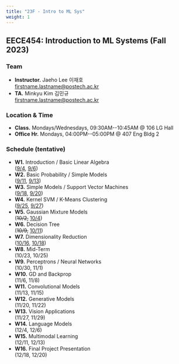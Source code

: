 ```yaml
---
title: "23F - Intro to ML Sys"
weight: 1
---
```


## **EECE454: Introduction to ML Systems (Fall 2023)**

### **Team**
- **Instructor.** Jaeho Lee 이재호  
[firstname.lastname@postech.ac.kr](mailto:jaeho.lee@postech.ac.kr)
- **TA.** Minkyu Kim 김민규  
[firstname.lastname@postech.ac.kr](mailto:minkyu.kim@postech.ac.kr)

### **Location & Time**
- **Class.** Mondays/Wednesdays, 09:30AM--10:45AM @ 106 LG Hall
- **Office Hr.** Mondays, 04:00PM--05:00PM @ 407 Eng Bldg 2


### **Schedule (tentative)**
- **W1.** Introduction / Basic Linear Algebra  
([9/4](1_intro.pdf), [9/6](2_linalg.pdf))
- **W2.** Basic Probability / Simple Models  
([9/11](3_mathcontd.pdf), [9/13](4_suplearn.pdf)) 
- **W3.** Simple Models / Support Vector Machines  
([9/18](5_simplemodels.pdf), [9/20](6_svm.pdf))
- **W4.** Kernel SVM / K-Means Clustering  
([9/25](7_kernel_svm.pdf), [9/27](8_kmeans.pdf))
- **W5.** Gaussian Mixture Models  
(~~10/2,~~ [10/4](9_gmm.pdf))
- **W6.** Decision Tree  
(~~10/9,~~ [10/11](10_tree.pdf))
- **W7.** Dimensionality Reduction  
([10/16](11_dimred.pdf), [10/18](12_dimred2.pdf))
- **W8.** Mid-Term  
(10/23, 10/25)
- **W9.** Perceptrons / Neural Networks  
(10/30, 11/1)
- **W10.** GD and Backprop   
(11/6, 11/8)
- **W11.** Convolutional Models  
(11/13, 11/15)
- **W12.** Generative Models  
(11/20, 11/22)
- **W13.** Vision Applications  
(11/27, 11/29)
- **W14.** Language Models  
(12/4, 12/6)
- **W15.** Multimodal Learning  
(12/11, 12/13)
- **W16.** Final Project Presentation  
(12/18, 12/20)